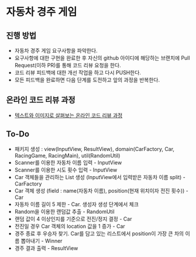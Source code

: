 # 자동차 경주 게임
## 진행 방법
* 자동차 경주 게임 요구사항을 파악한다.
* 요구사항에 대한 구현을 완료한 후 자신의 github 아이디에 해당하는 브랜치에 Pull Request(이하 PR)를 통해 코드 리뷰 요청을 한다.
* 코드 리뷰 피드백에 대한 개선 작업을 하고 다시 PUSH한다.
* 모든 피드백을 완료하면 다음 단계를 도전하고 앞의 과정을 반복한다.

## 온라인 코드 리뷰 과정
* [텍스트와 이미지로 살펴보는 온라인 코드 리뷰 과정](https://github.com/next-step/nextstep-docs/tree/master/codereview)

## To-Do
* 패키지 생성 : view(InputView, ResultView), domain(CarFactory, Car, RacingGame, RacingMain), util(RandomUtil)
* Scanner를 이용한 자동차 이름 입력 - InputView
* Scanner를 이용한 시도 횟수 입력 - InputView
* Car 객체들을 관리하는 List 생성 (InputView에서 입력받은 자동차 이름 split) - CarFactory
* Car 객체 생성 (field : name(자동차 이름), position(현재 위치이자 전진 횟수)) - Car
* 자동차 이름 길이 5 제한 - Car. 생성자 생성 단계에서 체크
* Random을 이용한 랜덤값 추출 - RandomUtil
* 랜덤 값이 4 이상인지를 기준으로 전진/정지 결정 - Car
* 전진일 경우 Car 객체의 location 값을 1 증가 - Car
* 경주 종료 후 우승자 찾기. Car를 담고 있는 리스트에서 position이 가장 큰 차의 이름 뽑아내기 - Winner
* 경주 결과 출력 - ResultView